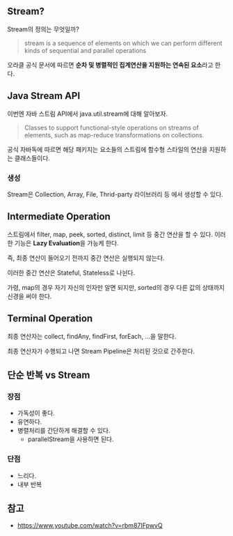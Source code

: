 ## Stream?

Stream의 정의는 무엇일까?

>  stream is a sequence of elements on which we can perform different kinds of sequential and parallel operations

오라클 공식 문서에 따르면 **순차 및 병렬적인 집계연산을 지원하는 연속된 요소**라고 한다.

## Java Stream API

이번엔 자바 스트림 API에서 java.util.stream에 대해 알아보자.

> Classes to support functional-style operations on streams of elements, such as map-reduce transformations on collections.

공식 자바독에 따르면 해당 패키지는 요소들의 스트림에 함수형 스타일의 연산을 지원하는 클래스들이다.

### 생성

Stream은 Collection, Array, File, Thrid-party 라이브러리 등 에서 생성할 수 있다.

## Intermediate Operation

스트림에서 filter, map, peek, sorted, distinct, limit 등 중간 연산을 할 수 있다. 이러한 기능은 **Lazy Evaluation**을 가능케 한다.

즉, 최종 연산이 들어오기 전까지 중간 연산은 실행되지 않는다.

이러한 중간 연산은 Stateful, Stateless로 나뉜다.

가령, map의 경우 자기 자신의 인자만 알면 되지만, sorted의 경우 다른 값의 상태까지 신경을 써야 한다.

## Terminal Operation

최종 연산자는 collect, findAny, findFirst, forEach, ...을 말한다.

최종 연산자가 수행되고 나면 Stream Pipeline은 처리된 것으로 간주한다.

## 단순 반복 vs Stream

### 장점
- 가독성이 좋다.
- 유연하다.
- 병렬처리를 간단하게 해결할 수 있다.
  - parallelStream을 사용하면 된다.

### 단점
- 느리다.
- 내부 반복


## 참고

- https://www.youtube.com/watch?v=rbm87IFpwvQ